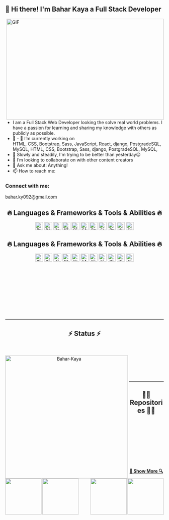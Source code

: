 <!-- - 👋 Hi there 👋 I'm a Full Stack Developer...
- I am a Full Stack Web Developer looking the solve real world problems. I have a passion for learning and sharing my knowledge with others as publicly as possible.
- 🌱 I’m currently learning everything 🤣
- 💞️ I’m looking to collaborate on with other content creators
- Fun fact: I love to painting and decorate -->



##  👋   Hi there! I'm Bahar Kaya a Full Stack Developer

<img align="right" alt="GIF" src="https://media3.giphy.com/media/hpXdHPfFI5wTABdDx9/giphy.gif?cid=ecf05e47wejwii0m0f4p9n2j7z08zgt5y895v0pz2w3ab9g2&rid=giphy.gif&ct=g"
width="500" height="320" />


- I am a Full Stack Web Developer looking the solve real world problems. I have a passion for 
learning and sharing my knowledge with others as publicly as possible.
- 👀  - :telescope: I’m currently working on  
HTML, CSS, Bootstrap, Sass, JavaScript, React, 
django, PostgradeSQL, MySQL,
HTML, CSS, Bootstrap, Sass, 
django, PostgradeSQL, MySQL,
- 🌱  Slowly and steadily, I'm trying to be 
better than yesterday😉
- 💞️ I’m looking to collaborate on with other content creators
- 💬  Ask me about: Anything!
- 📫  How to reach me: 

### Connect with me:
bahar.ky092@gmail.com





<h2 align="center">🔥 Languages & Frameworks & 
Tools & Abilities 🔥</h2>
<p align="center">
  <code><img title="Python" height="25" 
src="https://github.com/Aslihan06/Aslihan06/raw/
master/img/python-original.svg"></code>
  <code><img title="Django" height="25" 
src="https://github.com/Aslihan06/Aslihan06/raw/
master/img/django.png"></code>
  <code><img title="Javascript" height="25" 
src="https://github.com/Aslihan06/Aslihan06/raw/
master/img/javascript.svg"></code>
  <code><img title="HTML5" height="25" 
src="https://github.com/Aslihan06/Aslihan06/raw/
master/img/html5.svg"></code>
  <code><img title="CSS" height="25" src="https://
github.com/Aslihan06/Aslihan06/raw/master/img/
css.svg"></code>
  <code><img title="SASS" height="25" 
src="https://github.com/Aslihan06/Aslihan06/raw/
master/img/sass.svg"></code>
  <code><img title="React" height="25" 
src="https://github.com/Aslihan06/Aslihan06/raw/
master/img/react-original.svg"></code>
  <code><img title="Git" height="25" src="https://
github.com/Aslihan06/Aslihan06/raw/master/img/
git-original.svg"></code>
  <code><img title="PostgreSQL" height="25" 
src="https://github.com/Aslihan06/Aslihan06/raw/
master/img/postgresql.svg"></code>
  <code><img title="Visual Studio Code" 
height="25" src="https://github.com/Aslihan06/
Aslihan06/raw/master/img/vscode.png"></code>
  <code><img title="GitHub" height="25" 
src="https://github.com/Aslihan06/Aslihan06/raw/
master/img/github.svg"></code>
</p>
<h2 align="center">🔥 Languages & Frameworks & 
Tools & Abilities 🔥</h2>
<p align="center">
  <code><img title="Python" height="25" 
src="https://github.com/Aslihan06/Aslihan06/raw/
master/img/python-original.svg"></code>
  <code><img title="Django" height="25" 
src="https://github.com/Aslihan06/Aslihan06/raw/
master/img/django.png"></code>
  <code><img title="Javascript" height="25" 
src="https://github.com/Aslihan06/Aslihan06/raw/
master/img/javascript.svg"></code>
  <code><img title="HTML5" height="25" 
src="https://github.com/Aslihan06/Aslihan06/raw/
master/img/html5.svg"></code>
  <code><img title="CSS" height="25" src="https://
github.com/Aslihan06/Aslihan06/raw/master/img/
css.svg"></code>
  <code><img title="SASS" height="25" 
src="https://github.com/Aslihan06/Aslihan06/raw/
master/img/sass.svg"></code>
  <code><img title="React" height="25" 
src="https://github.com/Aslihan06/Aslihan06/raw/
master/img/react-original.svg"></code>
  <code><img title="Git" height="25" src="https://
github.com/Aslihan06/Aslihan06/raw/master/img/
git-original.svg"></code>
  <code><img title="PostgreSQL" height="25" 
src="https://github.com/Aslihan06/Aslihan06/raw/
master/img/postgresql.svg"></code>
  <code><img title="Visual Studio Code" 
height="25" src="https://github.com/Aslihan06/
Aslihan06/raw/master/img/vscode.png"></code>
  <code><img title="GitHub" height="25" 
src="https://github.com/Aslihan06/Aslihan06/raw/
master/img/github.svg"></code>
</p>

  <br><br><br><br><br><br><br><br><br>

<hr>
<h2 align="center">⚡ Status ⚡</h2>
<br>
<p align=center>
  <div align=center>
    <a href="https://github.com/Bahar-Kaya" 
title="Go to Source">
      <img align="left" width=390 src="https://github.com/Bahar-Kaya/Bahar-Kaya#readme" alt="Bahar-Kaya"/>
    </a>
  </div>
  <br><br><br><br>

<hr>
<h2 align="center">👨‍💻 Repositories 👨‍💻</h2>
<br>
<div >
  <a align="left" href="https://github.com/Bahar-Kaya/parallax_website" 
title="parallax_website "><img align="left" 
height="115" src="https://github.com/Bahar-Kaya/parallax_website/blob/main/README.md"></a>
  <a align="right" href="https://github.com/Bahar-Kaya/NetFlix_Form_Page" 
title="NetFlix_Form_Page"> <img align="right" 
height="115" src="https://github.com/Bahar-Kaya/NetFlix_Form_Page/blob/main/README.md">
  <a align="left" href="https://github.com/Bahar-Kaya/BootstrapProject" title="
BootstrapProject"><img 
align="left" height="115" src="https://github.com/Bahar-Kaya/BootstrapProject/blob/master/README.md
"></a>
  <a align="right" href="https://github.com/Bahar-Kaya/Google_Landing_Page" title="Google_Landing_Page "><img 
align="right" height="115" src="https://github.com/Bahar-Kaya/Google_Landing_Page/blob/master/README.md
"></a>


<br><br><br><br><br><br>
<h4 align="center">
  <a href="https://github.com/Bahar-Kaya?tab=repositories"
   title="Show Repositories">🔎 
Show More 🔍</a>
</h4></div>



